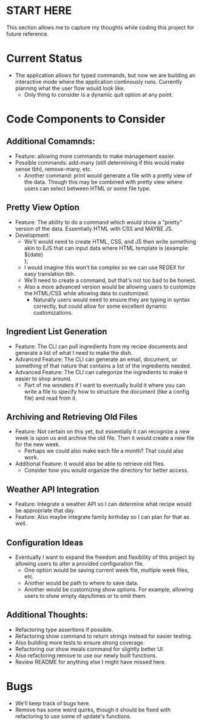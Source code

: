 # START HERE
This section allows me to capture my thoughts while coding this project for future reference.

# Current Status
- The application allows for typed commands, but now we are building an interactive mode where the application continously runs. Currently planning what the user flow would look like.
    - Only thing to consider is a dynamic quit option at any point.

# Code Components to Consider
## Additional Comamnds:
- Feature: allowing more commands to make management easier.
- Possible commands: add-many (still determining if this would make sense tbh), remove-many, etc.
    - Another command: print would generate a file with a pretty view of the data. Though this may be combined with pretty view where users can select between HTML or some file type.

## Pretty View Option
- Feature: The ability to do a command which would show a "pretty" version of the data. Essentially HTML with CSS and MAYBE JS.
- Development:
    - We'll would need to create HTML, CSS, and JS then write something akin to EJS that can input data where HTML template is (example: <div>${date}</div>);
    - I would imagine this won't be complex so we can use REGEX for easy translation tbh.
    - We'll need to create a command, but that's not too bad to be honest.
    - Also a more advanced version would be allowing users to customize the HTML/CSS while allowing data to customized.
        - Naturally users would need to ensure they are typing in syntax correctly, but could allow for some excellent dynamic customizations.

## Ingredient List Generation
- Feature: The CLI can pull ingredients from my recipe documents and generate a list of what I need to make the dish.
- Advanced Feature: The CLI can generate an email, document, or something of that nature that contains a list of the ingredients needed.
- Advanced Feature: The CLI can categorize the ingredients to make it easier to shop around.
    - Part of me wonders if I want to eventually build it where you can write a file to specify how to structure the document (like a config file) and read from it.

## Archiving and Retrieving Old Files
- Feature: Not certain on this yet, but essentially it can recognize a new week is upon us and archive the old file. Then it would create a new file for the new week.
    - Perhaps we could also make each file a month? That could also work.
- Additional Feature: It would also be able to retrieve old files.
    - Consider how you would organize the directory for better access.

## Weather API Integration
- Feature: Integrate a weather API so I can determine what recipe would be appropriate that day. 
- Feature: Also maybe integrate family birthday so I can plan for that as well.

## Configuration Ideas
- Eventually I want to expand the freedom and flexibility of this project by allowing users to alter a provided configuration file.
    - One option would be saving current week file, multiple week files, etc.
    - Another would be path to where to save data.
    - Another would be customizing show options. For example, allowing users to show empty days/times or to omit them.

## Additional Thoughts:
- Refactoring type assertions if possible.
- Refactoring show command to return strings instead for easier testing.
- Also building more tests to ensure strong coverage.
- Refactoring our show meals command for slightly better UI.
- Also refactoring remove to use our newly built functions.
- Review README for anything else I might have missed here.

# Bugs
- We'll keep track of bugs here.
- Remove has some weird quirks, though it should be fixed with refactoring to use some of update's functions.